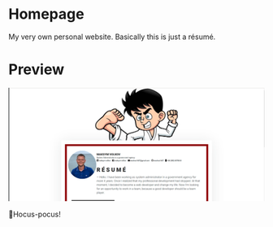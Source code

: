 # Homepage
My very own personal website. Basically this is just a résumé.

# Preview
![Resume view](https://raw.githubusercontent.com/woohoo1607/homepage/develop/assets/img/preview.png)

🧙Hocus-pocus!
